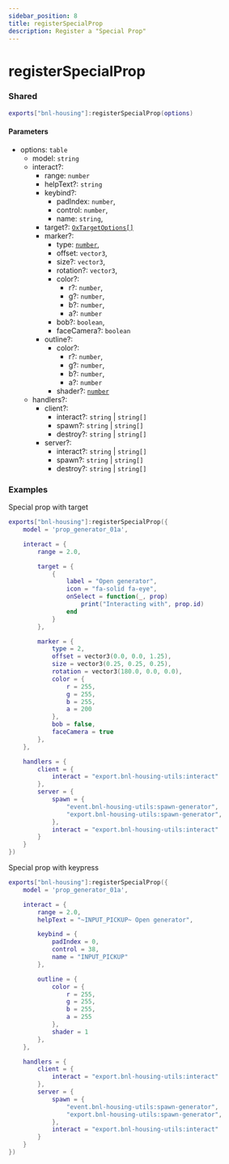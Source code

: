 ```yaml
---
sidebar_position: 8
title: registerSpecialProp
description: Register a "Special Prop"
---
```


# registerSpecialProp

### Shared

```lua
exports["bnl-housing"]:registerSpecialProp(options)
```

#### Parameters

- options: `table`
  - model: `string`
  - interact?:
    - range: `number`
    - helpText?: `string`
    - keybind?:
      - padIndex: `number`,
      - control: `number`,
      - name: `string`,
    - target?: [`OxTargetOptions[]`](https://overextended.dev/ox_target/Options)
    - marker?:
      - type: [`number`](https://docs.fivem.net/docs/game-references/markers/),
      - offset: `vector3`,
      - size?: `vector3`,
      - rotation?: `vector3`,
      - color?:
        - r?: `number`,
        - g?: `number`,
        - b?: `number`,
        - a?: `number`
      - bob?: `boolean`,
      - faceCamera?: `boolean`
    - outline?:
      - color?:
        - r?: `number`,
        - g?: `number`,
        - b?: `number`,
        - a?: `number`
      - shader?: [`number`](https://docs.fivem.net/natives/?_0x5261A01A)
  - handlers?:
    - client?:
      - interact?: `string` | `string[]`
      - spawn?: `string` | `string[]`
      - destroy?: `string` | `string[]`
    - server?:
      - interact?: `string` | `string[]`
      - spawn?: `string` | `string[]`
      - destroy?: `string` | `string[]`

### Examples

Special prop with target

```lua
exports["bnl-housing"]:registerSpecialProp({
    model = 'prop_generator_01a',

    interact = {
        range = 2.0,

        target = {
            {
                label = "Open generator",
                icon = "fa-solid fa-eye",
                onSelect = function(_, prop)
                    print("Interacting with", prop.id)
                end
            }
        },

        marker = {
            type = 2,
            offset = vector3(0.0, 0.0, 1.25),
            size = vector3(0.25, 0.25, 0.25),
            rotation = vector3(180.0, 0.0, 0.0),
            color = {
                r = 255,
                g = 255,
                b = 255,
                a = 200
            },
            bob = false,
            faceCamera = true
        },
    },

    handlers = {
        client = {
            interact = "export.bnl-housing-utils:interact"
        },
        server = {
            spawn = {
                "event.bnl-housing-utils:spawn-generator",
                "export.bnl-housing-utils:spawn-generator",
            },
            interact = "export.bnl-housing-utils:interact"
        }
    }
})
```

Special prop with keypress

```lua
exports["bnl-housing"]:registerSpecialProp({
    model = 'prop_generator_01a',

    interact = {
        range = 2.0,
        helpText = "~INPUT_PICKUP~ Open generator",

        keybind = {
            padIndex = 0,
            control = 38,
            name = "INPUT_PICKUP"
        },

        outline = {
            color = {
                r = 255,
                g = 255,
                b = 255,
                a = 255
            },
            shader = 1
        },
    },

    handlers = {
        client = {
            interact = "export.bnl-housing-utils:interact"
        },
        server = {
            spawn = {
                "event.bnl-housing-utils:spawn-generator",
                "export.bnl-housing-utils:spawn-generator",
            },
            interact = "export.bnl-housing-utils:interact"
        }
    }
})
```
